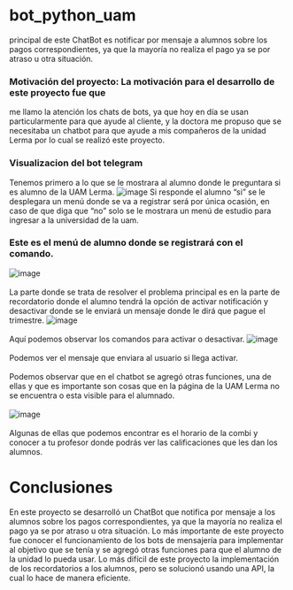 # bot_python_uam
principal de este ChatBot es notificar por mensaje a alumnos sobre los  pagos correspondientes, ya que la mayoría no realiza el pago ya se por atraso u  otra situación.

### Motivación del proyecto: La motivación para el desarrollo de este proyecto fue que 
me llamo la atención los chats de bots, ya que hoy en día se usan particularmente
para que ayude al cliente, y la doctora me propuso que se necesitaba un chatbot 
para que ayude a mis compañeros de la unidad Lerma por lo cual se realizó este 
proyecto.

### Visualizacion del bot telegram
Tenemos primero a lo que se le mostrara al alumno donde le preguntara si es alumno de la UAM Lerma.
![image](https://github.com/miguelapol/bot_python_uam/assets/33709574/2cef3353-d951-40eb-9b52-f14c7c37051b)
Si responde el alumno “si” se le desplegara un menú donde se va a registrar será por única ocasión, en caso de que diga que “no” solo se le mostrara un menú de estudio para ingresar a la universidad de la uam.

### Este es el menú de alumno donde se registrará con el comando.
![image](https://github.com/miguelapol/bot_python_uam/assets/33709574/be421ce9-9dd6-4799-b9bd-328b432ec5b7)
<br> </br>
La parte donde se trata de resolver el problema principal es en la parte de recordatorio donde el alumno tendrá la opción de activar notificación y desactivar donde se le enviará un mensaje donde le dirá que pague el trimestre.
![image](https://github.com/miguelapol/bot_python_uam/assets/33709574/4b0279be-67a9-4001-89c0-8403894f27e0)
<br> </br>
Aquí podemos observar los comandos para activar o desactivar.
![image](https://github.com/miguelapol/bot_python_uam/assets/33709574/823cf557-2bd5-495b-9ff0-bf439715562e)
<br> </br>
Podemos ver el mensaje que enviara al usuario si llega activar.
<br> </br>
Podemos observar que en el chatbot se agregó otras funciones, una de ellas y que es importante son cosas que en la página de la UAM Lerma no se encuentra o esta visible para el alumnado.
<br></br>
![image](https://github.com/miguelapol/bot_python_uam/assets/33709574/91a82048-882d-4d1a-9680-7bfada280f9b)
<br></br>
Algunas de ellas que podemos encontrar es el horario de la combi y conocer a tu profesor donde podrás ver las calificaciones que les dan los alumnos.
# Conclusiones 
En este proyecto se desarrolló un ChatBot que notifica por mensaje a los alumnos sobre los pagos correspondientes, ya que la mayoría no realiza el pago ya se por atraso u otra situación. Lo más importante de este proyecto fue conocer el funcionamiento de los bots de mensajería para implementar al objetivo que se tenía y se agregó otras funciones para que el alumno de la unidad lo pueda usar. Lo más difícil de este proyecto la implementación de los recordatorios a los alumnos, pero se solucionó usando una API, la cual lo hace de manera eficiente.
